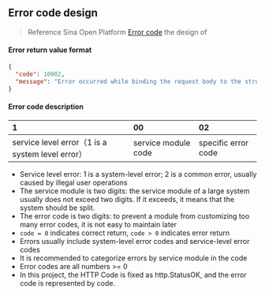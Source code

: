 ## Error code design

> Reference Sina Open Platform [Error code](http://open.weibo.com/wiki/Error_code) the design of

#### Error return value format

```json
{
  "code": 10002,
  "message": "Error occurred while binding the request body to the struct."
}
```

#### Error code description

| 1 | 00 | 02 |
| :------ | :------ | :------ |
| service level error（1 is a system level error） | service module code | specific error code |

- Service level error: 1 is a system-level error; 2 is a common error, usually caused by illegal user operations
- The service module is two digits: the service module of a large system usually does not exceed two digits. If it exceeds, it means that the system should be split.
- The error code is two digits: to prevent a module from customizing too many error codes, it is not easy to maintain later
- `code = 0` indicates correct return, `code > 0` indicates error return
- Errors usually include system-level error codes and service-level error codes
- It is recommended to categorize errors by service module in the code
- Error codes are all numbers >= 0
- In this project, the HTTP Code is fixed as http.StatusOK, and the error code is represented by code.